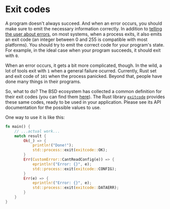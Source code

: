 # Exit codes

A program doesn't always succeed.
And when an error occurs,
you should make sure to emit the necessary information correctly.
In addition to
[telling the user about errors](./in-depth/human-communication.html),
on most systems,
when a process exits,
it also emits an exit code
(an integer between 0 and 255 is compatible with most platforms).
You should try to emit the correct code
for your program's state.
For example,
in the ideal case when your program succeeds,
it should exit with `0`.

When an error occurs, it gets a bit more complicated, though.
In the wild,
a lot of tools exit with `1` when a general failure ocurred.
Currently, Rust set and exit code of `101` when the process panicked.
Beyond that, people have done many things in their programs.

So, what to do?
The BSD ecosystem has collected a common definition for their exit codes
(you can find them [here][`sysexits.h`]).
The Rust library [`exitcode`] provides these same codes,
ready to be used in your application.
Please see its API documentation for the possible values to use.

One way to use it is like this:

```rust
fn main() {
    // ...actual work...
    match result {
        Ok(_) => {
            println!("Done!");
            std::process::exit(exitcode::OK);
        }
        Err(CustomError::CantReadConfig(e)) => {
            eprintln!("Error: {}", e);
            std::process::exit(exitcode::CONFIG);
        }
        Err(e) => {
            eprintln!("Error: {}", e);
            std::process::exit(exitcode::DATAERR);
        }
    }
}
```


[`exitcode`]: https://crates.io/crates/exitcode
[`sysexits.h`]: https://www.freebsd.org/cgi/man.cgi?query=sysexits&apropos=0&sektion=0&manpath=FreeBSD+11.2-stable&arch=default&format=html
